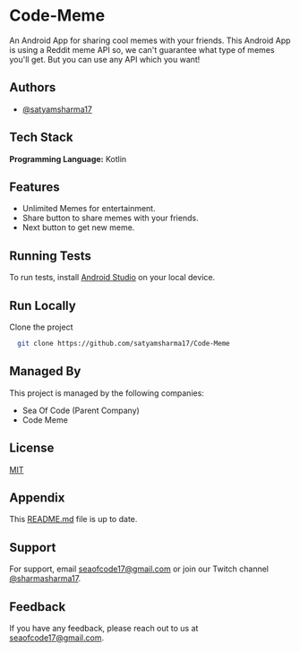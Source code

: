 # Code-Meme
An Android App for sharing cool memes with your friends. This Android App is using a Reddit meme API so, we can't guarantee what type of memes you'll get. But you can use any API which you want!

## Authors

- [@satyamsharma17](https://www.github.com/satyamsharma17)

## Tech Stack

**Programming Language:** Kotlin

## Features

- Unlimited Memes for entertainment.
- Share button to share memes with your friends.
- Next button to get new meme.

## Running Tests

To run tests, install [Android Studio](https://developer.android.com/studio) on your local device.

## Run Locally

Clone the project

```bash
  git clone https://github.com/satyamsharma17/Code-Meme
```
  
## Managed By

This project is managed by the following companies:

- Sea Of Code (Parent Company)
- Code Meme
  
## License

[MIT](https://github.com/satyamsharma17/Code-Meme/blob/main/LICENSE)
  
## Appendix

This [README.md](https://github.com/satyamsharma17/Fresh-Weather/blob/main/README.md) file is up to date.

## Support

For support, email seaofcode17@gmail.com or join our Twitch channel [@sharmasharma17](https://www.twitch.tv/sharmasatyam17).

## Feedback

If you have any feedback, please reach out to us at seaofcode17@gmail.com.

